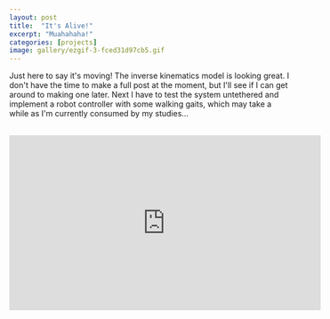 ```yaml
---
layout: post
title:  "It's Alive!"
excerpt: "Muahahaha!"
categories: [projects]
image: gallery/ezgif-3-fced31d97cb5.gif
---
```


Just here to say it's moving! The inverse kinematics model is looking great. I don't have the time to make a full post at the moment, but I'll see if I can get around to making one later. Next I have to test the system untethered and implement a robot controller with some walking gaits, which may take a while as I'm currently consumed by my studies...

<br>
<div align="center"><iframe width="560" height="315" src="https://www.youtube.com/embed/zvvzg43DtZo" frameborder="0" allow="accelerometer; autoplay; clipboard-write; encrypted-media; gyroscope; picture-in-picture" allowfullscreen></iframe></div>
<br>
